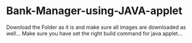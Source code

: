 # Bank-Manager-using-JAVA-applet
Download the Folder as it is and make sure all images are downloaded as well...
Make sure you have set the right build command for java applet...
